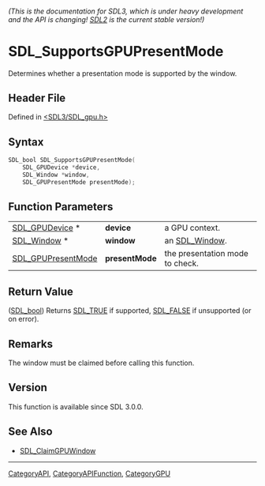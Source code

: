 ###### (This is the documentation for SDL3, which is under heavy development and the API is changing! [SDL2](https://wiki.libsdl.org/SDL2/) is the current stable version!)
# SDL_SupportsGPUPresentMode

Determines whether a presentation mode is supported by the window.

## Header File

Defined in [<SDL3/SDL_gpu.h>](https://github.com/libsdl-org/SDL/blob/main/include/SDL3/SDL_gpu.h)

## Syntax

```c
SDL_bool SDL_SupportsGPUPresentMode(
    SDL_GPUDevice *device,
    SDL_Window *window,
    SDL_GPUPresentMode presentMode);
```

## Function Parameters

|                                          |                 |                                 |
| ---------------------------------------- | --------------- | ------------------------------- |
| [SDL_GPUDevice](SDL_GPUDevice) *         | **device**      | a GPU context.                  |
| [SDL_Window](SDL_Window) *               | **window**      | an [SDL_Window](SDL_Window).    |
| [SDL_GPUPresentMode](SDL_GPUPresentMode) | **presentMode** | the presentation mode to check. |

## Return Value

([SDL_bool](SDL_bool)) Returns [SDL_TRUE](SDL_TRUE) if supported,
[SDL_FALSE](SDL_FALSE) if unsupported (or on error).

## Remarks

The window must be claimed before calling this function.

## Version

This function is available since SDL 3.0.0.

## See Also

- [SDL_ClaimGPUWindow](SDL_ClaimGPUWindow)

----
[CategoryAPI](CategoryAPI), [CategoryAPIFunction](CategoryAPIFunction), [CategoryGPU](CategoryGPU)

